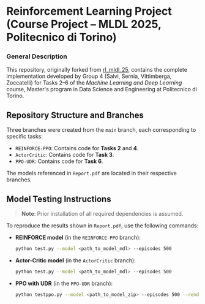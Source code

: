 # Reinforcement Learning Project (Course Project – MLDL 2025, Politecnico di Torino)

### General Description

This repository, originally forked from [rl_mldl_25](https://github.com/lambdavi/rl_mldl_25), contains the complete implementation developed by Group 4 (Salvi, Sernia, Vittimberga, Zoccatelli) for Tasks 2–6 of the *Machine Learning and Deep Learning* course, Master's program in Data Science and Engineering at Politecnico di Torino.

## Repository Structure and Branches

Three branches were created from the `main` branch, each corresponding to specific tasks:

- `REINFORCE-PPO`: Contains code for **Tasks 2** and **4**.  
- `ActorCritic`: Contains code for **Task 3**.  
- `PPO-UDR`: Contains code for **Task 6**.

The models referenced in `Report.pdf` are located in their respective branches.

## Model Testing Instructions

> **Note**: Prior installation of all required dependencies is assumed.

To reproduce the results shown in `Report.pdf`, use the following commands:

- **REINFORCE model** (in the `REINFORCE-PPO` branch):

  ```bash
  python test.py --model <path_to_model_mdl> --episodes 500
  ```

- **Actor-Critic model** (in the `ActorCritic` branch):

  ```bash
  python test.py --model <path_to_model_mdl> --episodes 500
  ```

- **PPO with UDR** (in the `PPO-UDR` branch):

  ```bash
  python testppo.py --model <path_to_model_zip> --episodes 500 --render True
  ```
